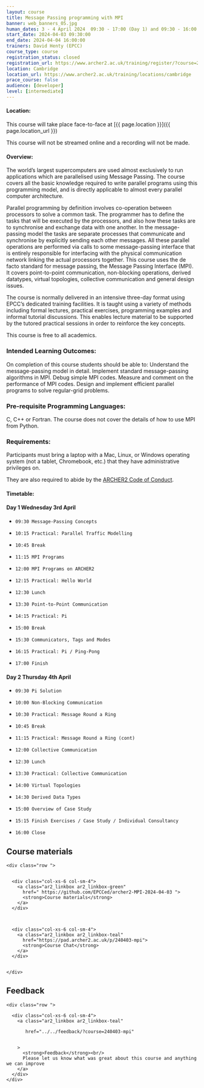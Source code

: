 ```yaml
---
layout: course
title: Message Passing programming with MPI
banner: web_banners_05.jpg 
human_dates: 3 - 4 April 2024  09:30 - 17:00 (Day 1) and 09:30 - 16:00 (Day 2) 
start_date: 2024-04-03 09:30:00
end_date: 2024-04-04 16:00:00
trainers: David Henty (EPCC)
course_type: course
registration_status: closed
registration_url: https://www.archer2.ac.uk/training/register/?course=240403-mpi
location: Cambridge
location_url: https://www.archer2.ac.uk/training/locations/cambridge
prace_course: false
audience: [developer]
level: [intermediate]
---
```


#### Location:

This course will take place face-to-face at  [{{ page.location }}]({{ page.location_url }})

This course will not be streamed online and a recording will not be made.

#### Overview:

The world’s largest supercomputers are used almost exclusively to run applications which are parallelised using Message Passing. The course covers all the basic knowledge required to write parallel programs using this programming model, and is directly applicable to almost every parallel computer architecture.

Parallel programming by definition involves co-operation between processors to solve a common task. The programmer has to define the tasks that will be executed by the processors, and also how these tasks are to synchronise and exchange data with one another. In the message-passing model the tasks are separate processes that communicate and synchronise by explicitly sending each other messages. All these parallel operations are performed via calls to some message-passing interface that is entirely responsible for interfacing with the physical communication network linking the actual processors together. This course uses the de facto standard for message passing, the Message Passing Interface (MPI). It covers point-to-point communication, non-blocking operations, derived datatypes, virtual topologies, collective communication and general design issues.

The course is normally delivered in an intensive three-day format using EPCC’s dedicated training facilities. It is taught using a variety of methods including formal lectures, practical exercises, programming examples and informal tutorial discussions. This enables lecture material to be supported by the tutored practical sessions in order to reinforce the key concepts.

This course is free to all academics.

### Intended Learning Outcomes:

On completion of this course students should be able to: Understand the message-passing model in detail. Implement standard message-passing algorithms in MPI. Debug simple MPI codes. Measure and comment on the performance of MPI codes. Design and implement efficient parallel programs to solve regular-grid problems.

### Pre-requisite Programming Languages:

C, C++ or Fortran. The course does not cover the details of how to use MPI from Python.

### Requirements:

Participants must bring a laptop with a Mac, Linux, or Windows operating system (not a tablet, Chromebook, etc.) that they have administrative privileges on.

They are also required to abide by the [ARCHER2  Code of Conduct](../../../about/policies/code-of-conduct.html). 


#### Timetable:


<h4 id="day-1-wednesday-3rd-april">Day 1 Wednesday 3rd April</h4>


-     09:30 Message-Passing Concepts
-     10:15 Practical: Parallel Traffic Modelling
-     10:45 Break
-     11:15 MPI Programs
-     12:00 MPI Programs on ARCHER2
-     12:15 Practical: Hello World
-     12:30 Lunch
-     13:30 Point-to-Point Communication
-     14:15 Practical: Pi
-     15:00 Break
-     15:30 Communicators, Tags and Modes
-     16:15 Practical: Pi / Ping-Pong
-     17:00 Finish 



<h4 id="day-2-thursday-4th-april">Day 2 Thursday 4th April</h4>

-     09:30 Pi Solution
-     10:00 Non-Blocking Communication
-     10:30 Practical: Message Round a Ring
-     10:45 Break
-     11:15 Practical: Message Round a Ring (cont)
-     12:00 Collective Communication
-     12:30 Lunch
-     13:30 Practical: Collective Communication
-     14:00 Virtual Topologies
-     14:30 Derived Data Types
-     15:00 Overview of Case Study
-     15:15 Finish Exercises / Case Study / Individual Consultancy
-     16:00 Close






<section id="service">



<h2><a name="materials">Course materials</a></h2>



    <div class="row ">	

		
      <div class="col-xs-6 col-sm-4">
        <a class="ar2_linkbox ar2_linkbox-green" 
          href=" https://github.com/EPCCed/archer2-MPI-2024-04-03 ">
          <strong>Course materials</strong>         
        </a>
      </div>


 
      <div class="col-xs-6 col-sm-4">
        <a class="ar2_linkbox ar2_linkbox-teal" 
          href="https://pad.archer2.ac.uk/p/240403-mpi">
          <strong>Course Chat</strong>       
        </a>
      </div>
		

 	</div>
		
		
				


<!-- 		
<h2><a name="videos">Videos</a></h2>

<h3>Session 1</h3>

<div>
	<iframe title="Video" width="560" height="315" src="https://www.youtube.com/embed/xxxxxxxxxxx" frameborder="0" allow="accelerometer; autoplay; encrypted-media; gyroscope; picture-in-picture" allowfullscreen></iframe>
</div>

 -->






<h2><a name="feedback">Feedback</a></h2>


    <div class="row ">	

      <div class="col-xs-6 col-sm-4">
        <a class="ar2_linkbox ar2_linkbox-teal" 

           href="../../feedback/?course=240403-mpi" 
  

		>
          <strong>Feedback</strong><br/>
          Please let us know what was great about this course and anything we can improve
        </a>
      </div>
    </div>
		
	

 
</section>


